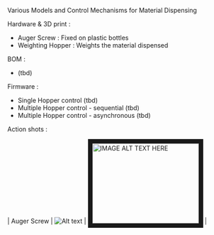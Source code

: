 Various Models and Control Mechanisms for Material Dispensing

Hardware & 3D print :
* Auger Screw : Fixed on plastic bottles
* Weighting Hopper : Weights the material dispensed

BOM :
* (tbd)

Firmware : 
* Single Hopper control (tbd)
* Multiple Hopper control - sequential (tbd)
* Multiple Hopper control - asynchronous (tbd)


Action shots : 

| Auger Screw | ![Alt text](http://imgur.com/STdeMx7.jpg "Auger Screw") | <a href="http://www.youtube.com/watch?feature=player_embedded&v=657XJPbYtkE
" target="_blank"><img src="http://img.youtube.com/vi/657XJPbYtkE/0.jpg" 
alt="IMAGE ALT TEXT HERE" width="240" height="180" border="10" /></a> |


